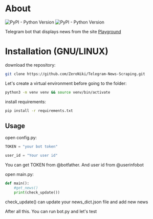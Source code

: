 # About
![PyPI - Python Version](https://img.shields.io/pypi/pyversions/aiogram) ![PyPI - Python Version](https://img.shields.io/pypi/pyversions/beautifulsoup4)


Telegram bot that displays news from the site [Playground](https://www.playground.ru/misc/news)

# Installation (GNU/LINUX)

download the repository:

```bash
git clone https://github.com/ZeroNiki/Telegram-News-Scraping.git
```

Let's create a virtual environment before going to the folder:

```bash
python3 -m venv venv && source venv/bin/activate
```

install requirements:

```bash
pip install -r requirements.txt  
```

## Usage

open config.py:

```python
TOKEN = "your bot token" 

user_id = "Your user id"
```

You can get TOKEN from @botfather. And user id from @userinfobot

open main.py:

```python
def main():
    #get_news()
    print(check_update())
```
check_update() can update your news_dict.json file and add new news 

After all this. You can run bot.py and let's test